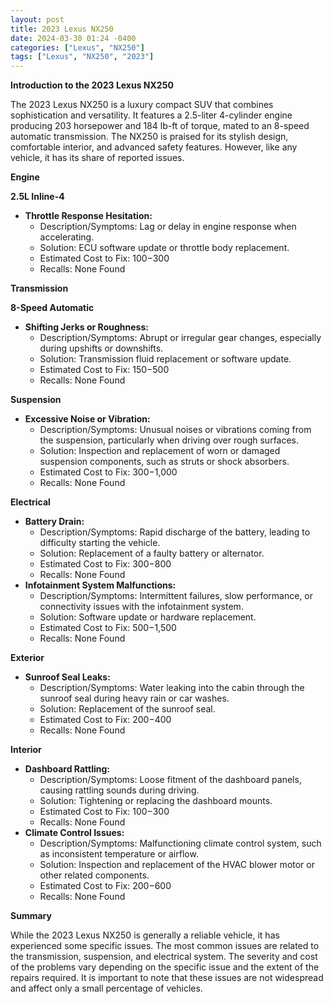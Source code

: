 ```yaml
---
layout: post
title: 2023 Lexus NX250
date: 2024-03-30 01:24 -0400
categories: ["Lexus", "NX250"]
tags: ["Lexus", "NX250", "2023"]
---
```

**Introduction to the 2023 Lexus NX250**

The 2023 Lexus NX250 is a luxury compact SUV that combines sophistication and versatility. It features a 2.5-liter 4-cylinder engine producing 203 horsepower and 184 lb-ft of torque, mated to an 8-speed automatic transmission. The NX250 is praised for its stylish design, comfortable interior, and advanced safety features. However, like any vehicle, it has its share of reported issues.

**Engine**

**2.5L Inline-4**

* **Throttle Response Hesitation:**
    * Description/Symptoms: Lag or delay in engine response when accelerating.
    * Solution: ECU software update or throttle body replacement.
    * Estimated Cost to Fix: $100-$300
    * Recalls: None Found

**Transmission**

**8-Speed Automatic**

* **Shifting Jerks or Roughness:**
    * Description/Symptoms: Abrupt or irregular gear changes, especially during upshifts or downshifts.
    * Solution: Transmission fluid replacement or software update.
    * Estimated Cost to Fix: $150-$500
    * Recalls: None Found

**Suspension**

* **Excessive Noise or Vibration:**
    * Description/Symptoms: Unusual noises or vibrations coming from the suspension, particularly when driving over rough surfaces.
    * Solution: Inspection and replacement of worn or damaged suspension components, such as struts or shock absorbers.
    * Estimated Cost to Fix: $300-$1,000
    * Recalls: None Found

**Electrical**

* **Battery Drain:**
    * Description/Symptoms: Rapid discharge of the battery, leading to difficulty starting the vehicle.
    * Solution: Replacement of a faulty battery or alternator.
    * Estimated Cost to Fix: $300-$800
    * Recalls: None Found
* **Infotainment System Malfunctions:**
    * Description/Symptoms: Intermittent failures, slow performance, or connectivity issues with the infotainment system.
    * Solution: Software update or hardware replacement.
    * Estimated Cost to Fix: $500-$1,500
    * Recalls: None Found

**Exterior**

* **Sunroof Seal Leaks:**
    * Description/Symptoms: Water leaking into the cabin through the sunroof seal during heavy rain or car washes.
    * Solution: Replacement of the sunroof seal.
    * Estimated Cost to Fix: $200-$400
    * Recalls: None Found

**Interior**

* **Dashboard Rattling:**
    * Description/Symptoms: Loose fitment of the dashboard panels, causing rattling sounds during driving.
    * Solution: Tightening or replacing the dashboard mounts.
    * Estimated Cost to Fix: $100-$300
    * Recalls: None Found
* **Climate Control Issues:**
    * Description/Symptoms: Malfunctioning climate control system, such as inconsistent temperature or airflow.
    * Solution: Inspection and replacement of the HVAC blower motor or other related components.
    * Estimated Cost to Fix: $200-$600
    * Recalls: None Found

**Summary**

While the 2023 Lexus NX250 is generally a reliable vehicle, it has experienced some specific issues. The most common issues are related to the transmission, suspension, and electrical system. The severity and cost of the problems vary depending on the specific issue and the extent of the repairs required. It is important to note that these issues are not widespread and affect only a small percentage of vehicles.
